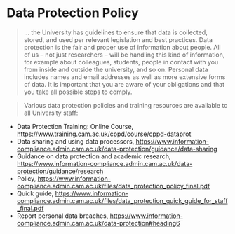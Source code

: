 # Data Protection Policy

> ... the University has guidelines to ensure that data is collected, stored, and used per relevant legislation and best practices. Data protection is the fair and proper use of information about people. All of us – not just researchers – will be handling this kind of information, for example about colleagues, students, people in contact with you from inside and outside the university, and so on. Personal data includes names and email addresses as well as more extensive forms of data.  It is important that you are aware of your obligations and that you take all possible steps to comply.
 
> Various data protection policies and training resources are available to all University staff:


- Data Protection Training: Online Course, <https://www.training.cam.ac.uk/cppd/course/cppd-dataprot>
- Data sharing and using data processors, <https://www.information-compliance.admin.cam.ac.uk/data-protection/guidance/data-sharing>
- Guidance on data protection and academic research, <https://www.information-compliance.admin.cam.ac.uk/data-protection/guidance/research>
- Policy, <https://www.information-compliance.admin.cam.ac.uk/files/data_protection_policy_final.pdf>
- Quick guide, <https://www.information-compliance.admin.cam.ac.uk/files/data_protection_quick_guide_for_staff_final.pdf>
- Report personal data breaches, <https://www.information-compliance.admin.cam.ac.uk/data-protection#heading6>

